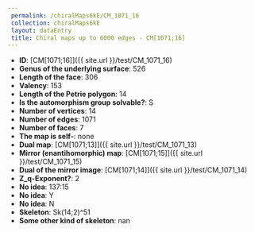 ```yaml
--- 
 permalink: /chiralMaps6kE/CM_1071_16 
 collection: chiralMaps6kE
 layout: dataEntry
 title: Chiral maps up to 6000 edges - CM[1071;16]
---
```


- **ID**: [CM[1071;16]]({{ site.url }}/test/CM_1071_16)
- **Genus of the underlying surface**: 526
- **Length of the face**: 306
- **Valency**: 153
- **Length of the Petrie polygon**: 14
- **Is the automorphism group solvable?**: S
- **Number of vertices**: 14
- **Number of edges**: 1071
- **Number of faces**: 7
- **The map is self-**: none
- **Dual map**: [CM[1071;13]]({{ site.url }}/test/CM_1071_13)
- **Mirror (enantihomorphic) map**: [CM[1071;15]]({{ site.url }}/test/CM_1071_15)
- **Dual of the mirror image**: [CM[1071;14]]({{ site.url }}/test/CM_1071_14)
- **Z_q-Exponent?**: 2
- **No idea**:  137:15
- **No idea**: Y
- **No idea**: N
- **Skeleton**: Sk(14;2)^51
- **Some other kind of skeleton**: nan
